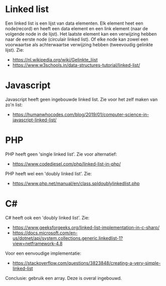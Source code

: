 # Linked list
Een linked list is een lijst van data elementen. Elk element heet een node(record) en heeft een data element en een link element (naar de volgende node in de lijst). Het laatste element kan een verwijzing hebben naar de eerste node (circulair linked list). Of elke node kan zowel een voorwaartse als achterwaartse verwijzing hebben (tweevoudig gelinkte lijst).
Zie:
- https://nl.wikipedia.org/wiki/Gelinkte_lijst 
- https://www.w3schools.in/data-structures-tutorial/linked-list/

# Javascript
Javascript heeft geen ingebouwde linked list. Zie voor het zelf maken van zo'n list:
- https://humanwhocodes.com/blog/2019/01/computer-science-in-javascript-linked-list/


# PHP
PHP heeft geen 'single linked list'. Zie voor alternatief:
- https://www.codediesel.com/php/linked-list-in-php/

PHP heeft wel een 'doubly linked list'. Zie:
- https://www.php.net/manual/en/class.spldoublylinkedlist.php

# C#
C# heeft ook een  'doubly linked list'. Zie:
- https://www.geeksforgeeks.org/linked-list-implementation-in-c-sharp/
- https://docs.microsoft.com/en-us/dotnet/api/system.collections.generic.linkedlist-1?view=netframework-4.8

Voor een eenvoudige implementatie:
- https://stackoverflow.com/questions/3823848/creating-a-very-simple-linked-list


Conclusie: gebruik een array. Deze is overal ingebouwd.